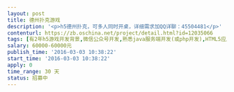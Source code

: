 ```yaml
---                
layout: post       
title: 德州扑克游戏           
description: '<p>h5德州扑克，可多人同时开桌，详细需求加QQ详聊：45504481</p>'     
contenturl: https://zb.oschina.net/project/detail.html?id=12035066      
tags: [有2年h5游戏开发背景,微信公众号开发,熟悉java服务端开发(或php开发),HTML5应用]            
salary: 60000-60000元          
publish_time: '2016-03-03 10:38:22'         
start_time: '2016-03-03 10:38:22'           
apply: 0                   
time_range: 30 天              
status: 招募中                  
---                 
```

